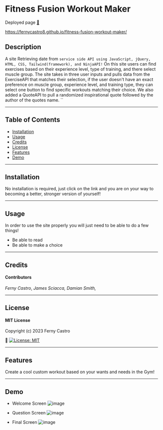 # Fitness Fusion Workout Maker

Deployed page [🔗](https://fernycastro8.github.io/fitness-fusion-workout-maker/)

https://fernycastro8.github.io/fitness-fusion-workout-maker/

## Description

A site Retrieving date from ``service side API using JavaScript, jQuery, HTML, CSS, Tailwind(framework), and NinjaAPI!``
On this site users can find exercises based on their experience level, type of training, and there select muscle group. The site takes in three user inputs and pulls data from the ExerciseAPI that matches their selection, if the user doesn't have an exact preference on muscle group, experience level, and training type, they can select one button to find specific workouts matching their choice. We also added a QuoteAPI to pull a randomized inspirational quote followed by the author of the quotes name. 
``

---

## Table of Contents

- [Installation](#installation)
- [Usage](#usage)
- [Credits](#credits)
- [License](#license)
- [Features](#features)
- [Demo](#demo)

---

## Installation

No installation is required, just click on the link and you are on your way to becoming a better, stronger version of yourself!

---

## Usage

In order to use the site properly you will just need to be able to do a few things!

+ Be able to read
+ Be able to make a choice

---

## Credits

#### Contributors

*Ferny Castro*,
*James Sciacca,*
*Damian Smith,*

---

## License

#### MIT License

Copyright (c) 2023 Ferny Castro

🔗 [![License: MIT](https://img.shields.io/badge/License-MIT-yellow.svg)](https://opensource.org/licenses/MIT)

---

## Features

Create a cool custom workout based on your wants and needs in the Gym!

---

## Demo

* Welcome Screen
![image](https://user-images.githubusercontent.com/78399517/227413755-4635511d-5ed6-43f0-a598-8baa9a1baf59.png)

* Question Screen
![image](https://user-images.githubusercontent.com/78399517/227413853-8c4b67ac-9366-43a2-b066-e913af4ad640.png)

* Final Screen
![image](https://user-images.githubusercontent.com/78399517/227414003-1773e6f6-9580-4339-8abc-bff7f2cfc8b1.png)

